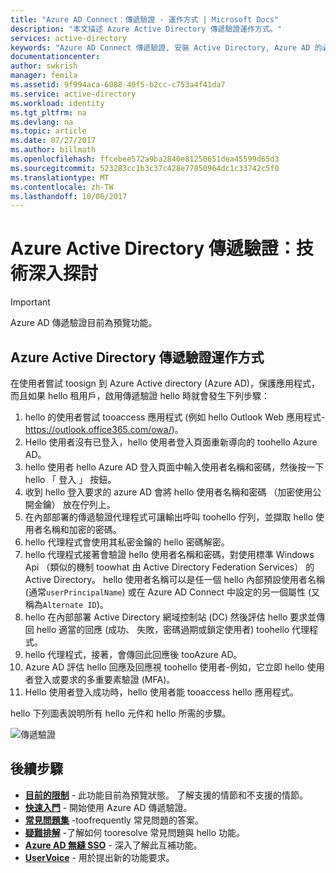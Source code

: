 ```yaml
---
title: "Azure AD Connect：傳遞驗證 - 運作方式 | Microsoft Docs"
description: "本文描述 Azure Active Directory 傳遞驗證運作方式。"
services: active-directory
keywords: "Azure AD Connect 傳遞驗證, 安裝 Active Directory, Azure AD 的必要元件, SSO, 單一登入"
documentationcenter: 
author: swkrish
manager: femila
ms.assetid: 9f994aca-6088-40f5-b2cc-c753a4f41da7
ms.service: active-directory
ms.workload: identity
ms.tgt_pltfrm: na
ms.devlang: na
ms.topic: article
ms.date: 07/27/2017
ms.author: billmath
ms.openlocfilehash: ffcebee572a9ba2840e81250651dea45599d65d3
ms.sourcegitcommit: 523283cc1b3c37c428e77850964dc1c33742c5f0
ms.translationtype: MT
ms.contentlocale: zh-TW
ms.lasthandoff: 10/06/2017
---
```

# <a name="azure-active-directory-pass-through-authentication-technical-deep-dive"></a>Azure Active Directory 傳遞驗證：技術深入探討

>[!IMPORTANT]
>Azure AD 傳遞驗證目前為預覽功能。 

## <a name="how-does-azure-active-directory-pass-through-authentication-work"></a>Azure Active Directory 傳遞驗證運作方式

在使用者嘗試 toosign 到 Azure Active directory (Azure AD)，保護應用程式，而且如果 hello 租用戶，啟用傳遞驗證 hello 時就會發生下列步驟：

1. hello 的使用者嘗試 tooaccess 應用程式 (例如 hello Outlook Web 應用程式-https://outlook.office365.com/owa/)。
2. Hello 使用者沒有已登入，hello 使用者登入頁面重新導向的 toohello Azure AD。
3. hello 使用者 hello Azure AD 登入頁面中輸入使用者名稱和密碼，然後按一下 hello 「 登入 」 按鈕。
4. 收到 hello 登入要求的 azure AD 會將 hello 使用者名稱和密碼 （加密使用公開金鑰） 放在佇列上。
5. 在內部部署的傳遞驗證代理程式可讓輸出呼叫 toohello 佇列，並擷取 hello 使用者名稱和加密的密碼。
6. hello 代理程式會使用其私密金鑰的 hello 密碼解密。
7. hello 代理程式接著會驗證 hello 使用者名稱和密碼，對使用標準 Windows Api （類似的機制 toowhat 由 Active Directory Federation Services） 的 Active Directory。 hello 使用者名稱可以是任一個 hello 內部預設使用者名稱 (通常`userPrincipalName`) 或在 Azure AD Connect 中設定的另一個屬性 (又稱為`Alternate ID`)。
8. hello 在內部部署 Active Directory 網域控制站 (DC) 然後評估 hello 要求並傳回 hello 適當的回應 (成功、 失敗，密碼過期或鎖定使用者) toohello 代理程式。
9. hello 代理程式，接著，會傳回此回應後 tooAzure AD。
10. Azure AD 評估 hello 回應及回應視 toohello 使用者-例如，它立即 hello 使用者登入或要求的多重要素驗證 (MFA)。
11. Hello 使用者登入成功時，hello 使用者能 tooaccess hello 應用程式。

hello 下列圖表說明所有 hello 元件和 hello 所需的步驟。

![傳遞驗證](./media/active-directory-aadconnect-pass-through-authentication/pta2.png)

## <a name="next-steps"></a>後續步驟
- [**目前的限制**](active-directory-aadconnect-pass-through-authentication-current-limitations.md) - 此功能目前為預覽狀態。 了解支援的情節和不支援的情節。
- [**快速入門**](active-directory-aadconnect-pass-through-authentication-quick-start.md) - 開始使用 Azure AD 傳遞驗證。
- [**常見問題集**](active-directory-aadconnect-pass-through-authentication-faq.md) -toofrequently 常見問題的答案。
- [**疑難排解**](active-directory-aadconnect-troubleshoot-pass-through-authentication.md) -了解如何 tooresolve 常見問題與 hello 功能。
- [**Azure AD 無縫 SSO**](active-directory-aadconnect-sso.md) - 深入了解此互補功能。
- [**UserVoice**](https://feedback.azure.com/forums/169401-azure-active-directory/category/160611-directory-synchronization-aad-connect) - 用於提出新的功能要求。
